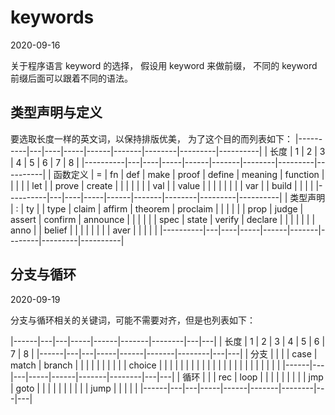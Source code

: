 # keywords

2020-09-16

关于程序语言 keyword 的选择，
假设用 keyword 来做前缀，
不同的 keyword 前缀后面可以跟着不同的语法。

## 类型声明与定义

要选取长度一样的英文词，以保持排版优美，
为了这个目的而列表如下：
|----------|---|----|-----|------|-------|--------|---------|----------|
| 长度     | 1 | 2  | 3   | 4    | 5     | 6      | 7       | 8        |
|----------|---|----|-----|------|-------|--------|---------|----------|
| 函数定义 | = | fn | def | make | proof | define | meaning | function |
|          |   |    | let |      | prove | create |         |          |
|          |   |    | val |      | value |        |         |          |
|          |   |    | var |      | build |        |         |          |
|----------|---|----|-----|------|-------|--------|---------|----------|
| 类型声明 | : | ty |     | type | claim | affirm | theorem | proclaim |
|          |   |    |     | prop | judge | assert | confirm | announce |
|          |   |    |     | spec | state | verify | declare |          |
|          |   |    |     | anno |       | belief |         |          |
|          |   |    |     | aver |       |        |         |          |
|----------|---|----|-----|------|-------|--------|---------|----------|

## 分支与循环

2020-09-19

分支与循环相关的关键词，可能不需要对齐，但是也列表如下：

|------|---|---|-----|------|-------|--------|---|---|
| 长度 | 1 | 2 | 3   | 4    | 5     | 6      | 7 | 8 |
|------|---|---|-----|------|-------|--------|---|---|
| 分支 |   |   |     | case | match | branch |   |   |
|      |   |   |     |      |       | choice |   |   |
|      |   |   |     |      |       |        |   |   |
|      |   |   |     |      |       |        |   |   |
|------|---|---|-----|------|-------|--------|---|---|
| 循环 |   |   | rec | loop |       |        |   |   |
|      |   |   | jmp | goto |       |        |   |   |
|      |   |   |     | jump |       |        |   |   |
|------|---|---|-----|------|-------|--------|---|---|
